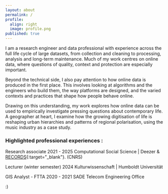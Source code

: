 ```yaml
---
layout: about
permalink: /
profile:
  align: right
  image: profile.png
published: true
---
```


I am a research engineer and data professional with experience across the full life cycle of large datasets, from collection and cleaning to processing, analysis and long-term maintenance. Much of my work centres on online data, where questions of quality, context and protection are especially important.

Beyond the technical side, I also pay attention to how online data is produced in the first place. This involves looking at algorithms and the engineers who build them, the way platforms are designed, and the varied contexts and practices that shape how people behave online.

Drawing on this understanding, my work explores how online data can be used to empirically investigate pressing questions about contemporary life. A geographer at heart, I examine how the growing digitisation of life is reshaping urban hierarchies and patterns of regional polarisation, using the music industry as a case study.

### Highlighted professional experiences :

Research associate 2021 - 2025
Computational Social Science | Deezer &  [RECORDS](https://records.huma-num.fr/en/home/){:target="_blank"}. (CNRS) 

Lecturer (winter semester) 2024
Kulturwissenschaft | Humboldt Universität

GIS Analyst - FTTA 2020 - 2021
SADE Telecom Engineering Office



:)

